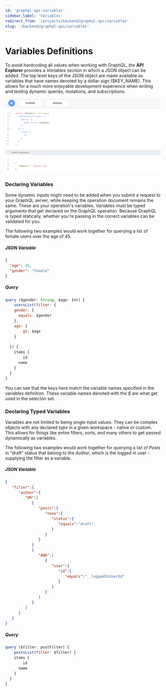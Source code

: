 ```yaml
---
id: 'graphql-api-variables'
sidebar_label: 'Variables'
redirect_from: '/projects/backend/graphql-api/variables'
slug: '/backend/graphql-api/variables'
---
```


# Variables Definitions

To avoid hardcoding all values when working with GraphQL, the **API Explorer** provides a _Variables_ section in which a JSON object can be added. The top level keys of the JSON object are made available as variables that have names denoted by a dollar-sign ($KEY_NAME). This allows for a much more enjoyable development experience when writing and testing dynamic queries, mutations, and subscriptions.

![Declaring variables in the API Explorer](../_images/api-explorer-query-variables.png)

### Declaring Variables

Some dynamic inputs might need to be added when you submit a request to your GraphQL server, while keeping the operation document remains the same. These are your operation's variables. Variables must be typed arguments that get declared on the GraphQL operation. Because GraphQL is typed statically, whether you're passing in the correct variables can be validated for you.

The following two examples would work together for querying a list of female users over the age of 45.

##### JSON Variable

```json
{
  "age": 45,
  "gender": "female"
}
```

##### Query

```js
query ($gender: String, $age: Int) {
	usersList(filter: {
    gender: {
      equals: $gender
    },
    age: {
    	gt: $age
    }

  }) {
    items {
    	id
      name
    }
  }
}
```

You can see that the keys here match the variable names specified in the variables definition. These variable names denoted with the _$_ are what get used in the selecton set.

### Declaring Typed Variables

Variables are not limited to being single input values. They can be complex objects with any declared _type_ in a given workspace - native or custom. This allows for things like entire filters, sorts, and many others to get passed dynamically as variables.

The following two examples would work together for querying a list of _Posts_ in "draft" status that belong to the _Author_, which is the logged in user - supplying the filter as a variable.

##### JSON Variable

```json
{
   "filter":{
      "author":{
         "OR":[
            {
               "posts":{
                  "none":{
                     "status":{
                        "equals":"draft"
                     }
                  }
               }
            }
            {
               "AND":[
                  {
                     "user":{
                        "id":{
                           "equals":"__loggedInUserId"
                        }
                     }
                  }
               ]
            }
         ]
      }
   }
}
```

##### Query

```js
query ($filter: postFilter) {
	postsList(filter: $filter) {
    items {
    	id
      name
    }
  }
}
```
